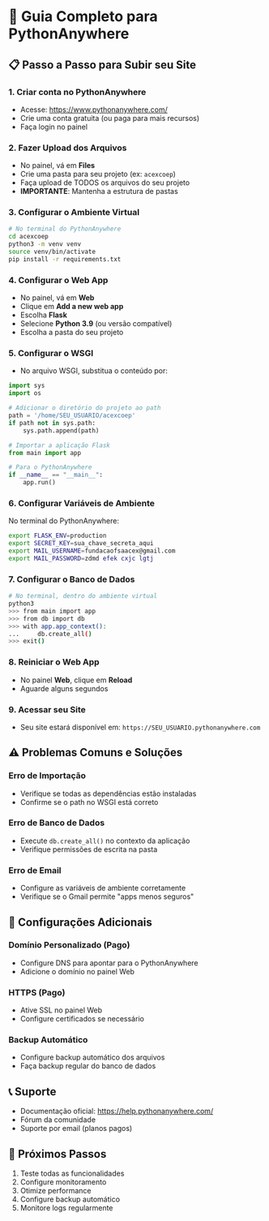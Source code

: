 # 🚀 Guia Completo para PythonAnywhere

## 📋 **Passo a Passo para Subir seu Site**

### **1. Criar conta no PythonAnywhere**
- Acesse: https://www.pythonanywhere.com/
- Crie uma conta gratuita (ou paga para mais recursos)
- Faça login no painel

### **2. Fazer Upload dos Arquivos**
- No painel, vá em **Files**
- Crie uma pasta para seu projeto (ex: `acexcoep`)
- Faça upload de TODOS os arquivos do seu projeto
- **IMPORTANTE**: Mantenha a estrutura de pastas

### **3. Configurar o Ambiente Virtual**
```bash
# No terminal do PythonAnywhere
cd acexcoep
python3 -m venv venv
source venv/bin/activate
pip install -r requirements.txt
```

### **4. Configurar o Web App**
- No painel, vá em **Web**
- Clique em **Add a new web app**
- Escolha **Flask**
- Selecione **Python 3.9** (ou versão compatível)
- Escolha a pasta do seu projeto

### **5. Configurar o WSGI**
- No arquivo WSGI, substitua o conteúdo por:
```python
import sys
import os

# Adicionar o diretório do projeto ao path
path = '/home/SEU_USUARIO/acexcoep'
if path not in sys.path:
    sys.path.append(path)

# Importar a aplicação Flask
from main import app

# Para o PythonAnywhere
if __name__ == "__main__":
    app.run()
```

### **6. Configurar Variáveis de Ambiente**
No terminal do PythonAnywhere:
```bash
export FLASK_ENV=production
export SECRET_KEY=sua_chave_secreta_aqui
export MAIL_USERNAME=fundacaofsaacex@gmail.com
export MAIL_PASSWORD=zdmd efek cxjc lgtj
```

### **7. Configurar o Banco de Dados**
```bash
# No terminal, dentro do ambiente virtual
python3
>>> from main import app
>>> from db import db
>>> with app.app_context():
...     db.create_all()
>>> exit()
```

### **8. Reiniciar o Web App**
- No painel **Web**, clique em **Reload**
- Aguarde alguns segundos

### **9. Acessar seu Site**
- Seu site estará disponível em: `https://SEU_USUARIO.pythonanywhere.com`

## ⚠️ **Problemas Comuns e Soluções**

### **Erro de Importação**
- Verifique se todas as dependências estão instaladas
- Confirme se o path no WSGI está correto

### **Erro de Banco de Dados**
- Execute `db.create_all()` no contexto da aplicação
- Verifique permissões de escrita na pasta

### **Erro de Email**
- Configure as variáveis de ambiente corretamente
- Verifique se o Gmail permite "apps menos seguros"

## 🔧 **Configurações Adicionais**

### **Domínio Personalizado (Pago)**
- Configure DNS para apontar para o PythonAnywhere
- Adicione o domínio no painel Web

### **HTTPS (Pago)**
- Ative SSL no painel Web
- Configure certificados se necessário

### **Backup Automático**
- Configure backup automático dos arquivos
- Faça backup regular do banco de dados

## 📞 **Suporte**
- Documentação oficial: https://help.pythonanywhere.com/
- Fórum da comunidade
- Suporte por email (planos pagos)

## 🎯 **Próximos Passos**
1. Teste todas as funcionalidades
2. Configure monitoramento
3. Otimize performance
4. Configure backup automático
5. Monitore logs regularmente
